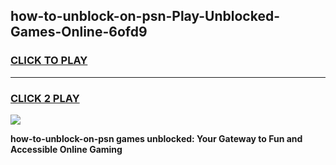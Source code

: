 
## how-to-unblock-on-psn-Play-Unblocked-Games-Online-6ofd9
<h3>
<a href="https://premium76.site?title=how-to-unblock-on-psn&ref=25A">CLICK TO PLAY</a></h3>
<hr>

<h3>
<a href="https://premium76.site?title=how-to-unblock-on-psn&ref=25A">CLICK 2 PLAY</a>
  
</h3>

<a href="https://premium76.site?title=how-to-unblock-on-psn&ref=25A"><img src="https://clearcache.store/games.png"></a>


**how-to-unblock-on-psn games unblocked: Your Gateway to Fun and Accessible Online Gaming**
